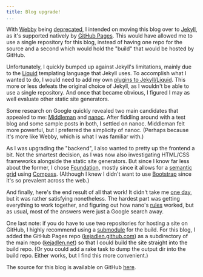 ```yaml
---
title: Blog upgrade!
...
```


With [Webby](http://webby.rubyforge.org/) being [deprecated](https://groups.google.com/forum/?fromgroups#!topic/webby-forum/QTYsgsY_UnY%5B1-25%5D), I intended on moving this blog over to [Jekyll](https://github.com/mojombo/jekyll/), as it's supported natively by [GitHub Pages](http://pages.github.com/). This would have allowed me to use a single repository for this blog, instead of having one repo for the source and a second which would hold the "build" that would be hosted by GitHub.

Unfortunately, I quickly bumped up against Jekyll's limitations, mainly due to the [Liquid](http://liquidmarkup.org/) templating language that Jekyll uses. To accomplish what I wanted to do, I would need to add my own [plugins to Jekyll/Liquid](https://github.com/mojombo/jekyll/wiki/Plugins). This more or less defeats the original choice of Jekyll, as I wouldn't be able to use a single repository. And once that became obvious, I figured I may as well evaluate other static site generators.

Some research on Google quickly revealed two main candidates that appealed to me: [Middleman](http://middlemanapp.com/) and [nanoc](http://nanoc.stoneship.org/). After fiddling around with a test blog and some sample posts in both, I settled on nanoc. Middleman felt more powerful, but I preferred the simplicity of nanoc. (Perhaps because it's more like Webby, which is what I was familiar with.)

As I was upgrading the "backend", I also wanted to pretty up the frontend a bit. Not the smartest decision, as I was now also investigating HTML/CSS frameworks alongside the static site generators. But since I know far less about the former, I chose [Foundation](http://foundation.zurb.com/), mostly since it allows for a [semantic grid](http://foundation.zurb.com/docs/gem-install.php#mixins) using [Compass](http://compass-style.org/). (Although I knew I didn't want to use [Bootstrap](http://twitter.github.com/bootstrap/) since it's so prevalent across the web.)

And finally, here's the end result of all that work! It didn't take me [one day](http://erjjones.github.com/blog/How-I-built-my-blog-in-one-day/), but it was rather satisfying nonetheless. The hardest part was getting everything to work together, and figuring out how nano's [rules](http://nanoc.stoneship.org/docs/4-basic-concepts/#rules) worked, but as usual, most of the answers were just a Google search away.

One last note: if you do have to use two repositories for hosting a site on GitHub, I highly recommend using a [submodule](http://git-scm.com/book/en/Git-Tools-Submodules) for the build. For this blog, I added the GitHub Pages repo ([kejadlen.github.com](https://github.com/kejadlen/kejadlen.github.com)) as a subdirectory of the main repo ([kejadlen.net](https://github.com/kejadlen/kejadlen.net)) so that I could build the site straight into the build repo. (Or you could add a rake task to dump the output dir into the build repo. Either works, but I find this more convenient.)

The source for this blog is available on GitHub [here](https://github.com/kejadlen/kejadlen.net).
